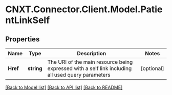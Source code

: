 
# CNXT.Connector.Client.Model.PatientLinkSelf

## Properties

Name | Type | Description | Notes
------------ | ------------- | ------------- | -------------
**Href** | **string** | The URI of the main resource being expressed with a self link including all used query parameters | [optional] 

[[Back to Model list]](../README.md#documentation-for-models)
[[Back to API list]](../README.md#documentation-for-api-endpoints)
[[Back to README]](../README.md)

